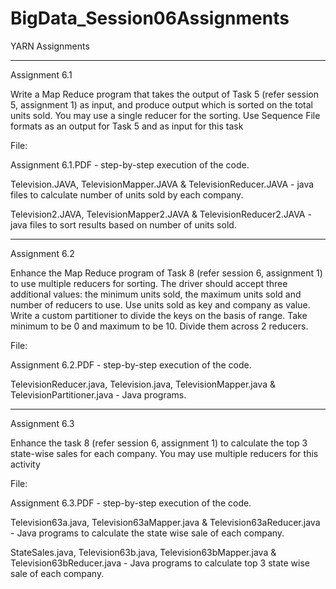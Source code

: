 # BigData_Session06Assignments
YARN Assignments

-------------------------------------------------------------------------------------------------------------------------------------
Assignment 6.1

Write a Map Reduce program that takes the output of Task 5 (refer session 5, assignment 1)
as input, and produce output which is sorted on the total units sold.
You may use a single reducer for the sorting.
Use Sequence File formats as an output for Task 5 and as input for this task

File: 

Assignment 6.1.PDF - step-by-step execution of the code.

Television.JAVA, TelevisionMapper.JAVA & TelevisionReducer.JAVA - java files to calculate number of units sold by each company.

Television2.JAVA, TelevisionMapper2.JAVA & TelevisionReducer2.JAVA - java files to sort results based on number of units sold.

-------------------------------------------------------------------------------------------------------------------------------------
Assignment 6.2

Enhance the Map Reduce program of Task 8 (refer session 6, assignment 1) to use multiple reducers for sorting. The driver should accept three additional values: the minimum units sold, the maximum units sold and number of reducers to use. Use units sold as key and company as value. Write a custom partitioner to divide the keys on the basis of range. Take minimum to be 0 and maximum to be 10. Divide them across 2 reducers.

File:

Assignment 6.2.PDF - step-by-step execution of the code.

TelevisionReducer.java, Television.java, TelevisionMapper.java & TelevisionPartitioner.java - Java programs.

-------------------------------------------------------------------------------------------------------------------------------------
Assignment 6.3

Enhance the task 8 (refer session 6, assignment 1) to calculate the top 3 state-wise sales for each company. You may use multiple reducers for this activity

File:

Assignment 6.3.PDF - step-by-step execution of the code.

Television63a.java, Television63aMapper.java & Television63aReducer.java - Java programs to calculate the state wise sale of each company.

StateSales.java, Television63b.java, Television63bMapper.java & Television63bReducer.java - Java programs to calculate top 3 state wise sale of each company.

